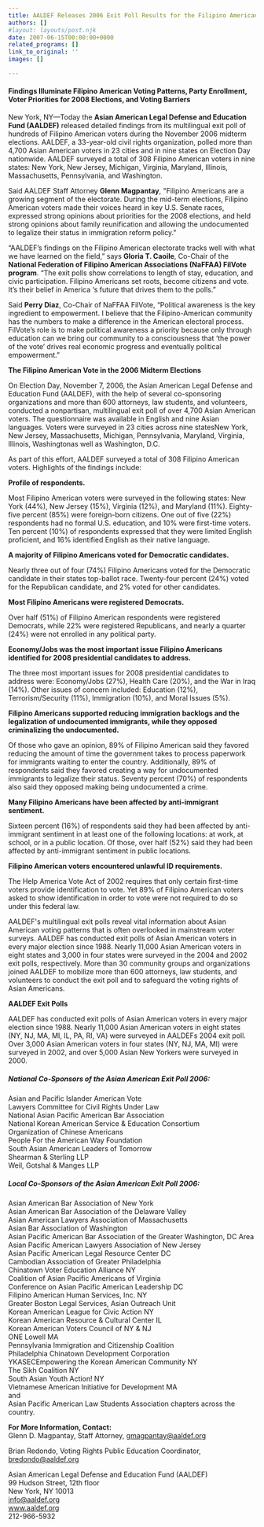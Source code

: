 ```yaml
---
title: AALDEF Releases 2006 Exit Poll Results for the Filipino American Vote
authors: []
#layout: layouts/post.njk
date: 2007-06-15T00:00:00+0000
related_programs: []
link_to_original: ''
images: []

---
```

#### Findings Illuminate Filipino American Voting Patterns, Party Enrollment, Voter Priorities for 2008 Elections, and Voting Barriers

New York, NY—Today the **Asian American Legal Defense and Education Fund (AALDEF)** released detailed findings from its multilingual exit poll of hundreds of Filipino American voters during the November 2006 midterm elections. AALDEF, a 33-year-old civil rights organization, polled more than 4,700 Asian American voters in 23 cities and in nine states on Election Day nationwide. AALDEF surveyed a total of 308 Filipino American voters in nine states: New York, New Jersey, Michigan, Virginia, Maryland, Illinois, Massachusetts, Pennsylvania, and Washington.

Said AALDEF Staff Attorney **Glenn Magpantay**, "Filipino Americans are a growing segment of the electorate. During the mid-term elections, Filipino American voters made their voices heard in key U.S. Senate races, expressed strong opinions about priorities for the 2008 elections, and held strong opinions about family reunification and allowing the undocumented to legalize their status in immigration reform policy."

“AALDEF’s findings on the Filipino American electorate tracks well with what we have learned on the field,” says **Gloria T. Caoile**, Co-Chair of the **National Federation of Filipino American Associations (NaFFAA) FilVote program**. “The exit polls show correlations to length of stay, education, and civic participation. Filipino Americans set roots, become citizens and vote. It’s their belief in America ‘s future that drives them to the polls.”

Said **Perry Diaz**, Co-Chair of NaFFAA FilVote, “Political awareness is the key ingredient to empowerment. I believe that the Filipino-American community has the numbers to make a difference in the American electoral process. FilVote’s role is to make political awareness a priority because only through education can we bring our community to a consciousness that ‘the power of the vote’ drives real economic progress and eventually political empowerment.”

**The Filipino American Vote in the 2006 Midterm Elections**

On Election Day, November 7, 2006, the Asian American Legal Defense and Education Fund (AALDEF), with the help of several co-sponsoring organizations and more than 600 attorneys, law students, and volunteers, conducted a nonpartisan, multilingual exit poll of over 4,700 Asian American voters. The questionnaire was available in English and nine Asian languages. Voters were surveyed in 23 cities across nine statesNew York, New Jersey, Massachusetts, Michigan, Pennsylvania, Maryland, Virginia, Illinois, Washingtonas well as Washington, D.C.

As part of this effort, AALDEF surveyed a total of 308 Filipino American voters. Highlights of the findings include:

**Profile of respondents.**

Most Filipino American voters were surveyed in the following states: New York (44%), New Jersey (15%), Virginia (12%), and Maryland (11%). Eighty-five percent (85%) were foreign-born citizens. One out of five (22%) respondents had no formal U.S. education, and 10% were first-time voters. Ten percent (10%) of respondents expressed that they were limited English proficient, and 16% identified English as their native language.

**A majority of Filipino Americans voted for Democratic candidates.**

Nearly three out of four (74%) Filipino Americans voted for the Democratic candidate in their states top-ballot race. Twenty-four percent (24%) voted for the Republican candidate, and 2% voted for other candidates.

**Most Filipino Americans were registered Democrats.**

Over half (51%) of Filipino American respondents were registered Democrats, while 22% were registered Republicans, and nearly a quarter (24%) were not enrolled in any political party.

**Economy/Jobs was the most important issue Filipino Americans identified for 2008 presidential candidates to address.**

The three most important issues for 2008 presidential candidates to address were: Economy/Jobs (27%), Health Care (20%), and the War in Iraq (14%). Other issues of concern included: Education (12%), Terrorism/Security (11%), Immigration (10%), and Moral Issues (5%).

**Filipino Americans supported reducing immigration backlogs and the legalization of undocumented immigrants, while they opposed criminalizing the undocumented.**

Of those who gave an opinion, 89% of Filipino American said they favored reducing the amount of time the government takes to process paperwork for immigrants waiting to enter the country. Additionally, 89% of respondents said they favored creating a way for undocumented immigrants to legalize their status. Seventy percent (70%) of respondents also said they opposed making being undocumented a crime.

**Many Filipino Americans have been affected by anti-immigrant sentiment.**

Sixteen percent (16%) of respondents said they had been affected by anti-immigrant sentiment in at least one of the following locations: at work, at school, or in a public location. Of those, over half (52%) said they had been affected by anti-immigrant sentiment in public locations.

**Filipino American voters encountered unlawful ID requirements.**

The Help America Vote Act of 2002 requires that only certain first-time voters provide identification to vote. Yet 89% of Filipino American voters asked to show identification in order to vote were not required to do so under this federal law.

AALDEF's multilingual exit polls reveal vital information about Asian American voting patterns that is often overlooked in mainstream voter surveys. AALDEF has conducted exit polls of Asian American voters in every major election since 1988. Nearly 11,000 Asian American voters in eight states and 3,000 in four states were surveyed in the 2004 and 2002 exit polls, respectively. More than 30 community groups and organizations joined AALDEF to mobilize more than 600 attorneys, law students, and volunteers to conduct the exit poll and to safeguard the voting rights of Asian Americans.

**AALDEF Exit Polls**

AALDEF has conducted exit polls of Asian American voters in every major election since 1988. Nearly 11,000 Asian American voters in eight states (NY, NJ, MA, MI, IL, PA, RI, VA) were surveyed in AALDEFs 2004 exit poll. Over 3,000 Asian American voters in four states (NY, NJ, MA, MI) were surveyed in 2002, and over 5,000 Asian New Yorkers were surveyed in 2000.

##### **National Co-Sponsors of the Asian American Exit Poll 2006:**

Asian and Pacific Islander American Vote  
Lawyers Committee for Civil Rights Under Law  
National Asian Pacific American Bar Association  
National Korean American Service & Education Consortium  
Organization of Chinese Americans  
People For the American Way Foundation  
South Asian American Leaders of Tomorrow  
Shearman & Sterling LLP  
Weil, Gotshal & Manges LLP

##### **Local Co-Sponsors of the Asian American Exit Poll 2006:**

Asian American Bar Association of New York  
Asian American Bar Association of the Delaware Valley  
Asian American Lawyers Association of Massachusetts  
Asian Bar Association of Washington  
Asian Pacific American Bar Association of the Greater Washington, DC Area  
Asian Pacific American Lawyers Association of New Jersey  
Asian Pacific American Legal Resource Center DC  
Cambodian Association of Greater Philadelphia  
Chinatown Voter Education Alliance NY  
Coalition of Asian Pacific Americans of Virginia  
Conference on Asian Pacific American Leadership DC  
Filipino American Human Services, Inc. NY  
Greater Boston Legal Services, Asian Outreach Unit  
Korean American League for Civic Action NY  
Korean American Resource & Cultural Center IL  
Korean American Voters Council of NY & NJ  
ONE Lowell MA  
Pennsylvania Immigration and Citizenship Coalition  
Philadelphia Chinatown Development Corporation  
YKASECEmpowering the Korean American Community NY  
The Sikh Coalition NY  
South Asian Youth Action! NY  
Vietnamese American Initiative for Development MA  
and   
Asian Pacific American Law Students Association chapters across the country.

**For More Information, Contact:**  
Glenn D. Magpantay, Staff Attorney, gmagpantay@aaldef.org

Brian Redondo, Voting Rights Public Education Coordinator, bredondo@aaldef.org

Asian American Legal Defense and Education Fund (AALDEF)  
99 Hudson Street, 12th floor  
New York, NY 10013  
info@aaldef.org  
www.aaldef.org  
212-966-5932